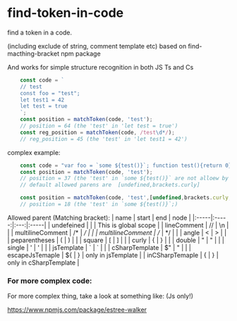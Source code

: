 # find-token-in-code
find a token in a code. 

(including exclude of string, comment template etc) based on find-macthing-bracket npm package

And works for simple structure recognition in both JS Ts and Cs


```ts
    const code = `
    // test
    const foo = "test";
    let test1 = 42
    let test = true
    `;
    const position = matchToken(code, 'test');
    // position = 64 (the 'test' in 'let test = true')
    const reg_position = matchToken(code, /test\d*/);
    // reg_position = 45 (the 'test' in 'let test1 = 42')

```


complex example:



```ts
    const code = "var foo = `some ${test()}`; function test(){return 0}"
    const position = matchToken(code, 'test');
    // position = 37 (the 'test' in `some ${test()}` are not alloew by default on curly;)
    // default allowed parens are  [undefined,brackets.curly]

    const position = matchToken(code, 'test',[undefined,brackets.curly,brackets.escapeJsTemaple]);
    // position = 18 (the 'test' in `some ${test()}`;)

```


Allowed parent (Matching bracket):
| name | start | end | node |
|:-----|:-----:|:---:|:-----|
| undefeined         |     |     | This is global scope |
| lineComment        | //  |  \n | |
| multilineComment   | /*  |  */ | |
| multilineComment   | /*  |  */ | |
| angle              | <   |  >  | |
| peparentheses      | (   |  )  | |
| square             | [   |  ]  | |
| curly              | {   |  }  | |
| double             | "   |  "  | |
| single             | '   |  '  | |
| jsTemplate         |  \` |  \` | |
| cSharpTemplate     | $"  |  "  | |
| escapeJsTemaple    | ${  |  }  | only in jsTemplate |
| inCSharpTemaple    | {   |  }  | only in cSharpTemplate |



### For more complex code:

For more complex thing, take a look at something like: (Js only!)

https://www.npmjs.com/package/estree-walker

